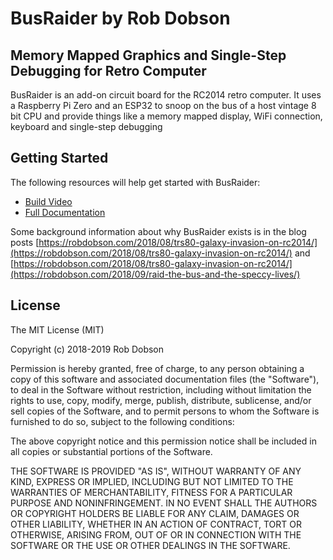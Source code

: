 # BusRaider by Rob Dobson

## Memory Mapped Graphics and Single-Step Debugging for Retro Computer

BusRaider is an add-on circuit board for the RC2014 retro computer.
It uses a Raspberry Pi Zero and an ESP32 to snoop on the bus of a 
host vintage 8 bit CPU and provide things like a memory mapped display,
WiFi connection, keyboard and single-step debugging

## Getting Started

The following resources will help get started with BusRaider:
* [Build Video](https://www.youtube.com/watch?v=00ZwtiLc9rM)
* [Full Documentation](https://github.com/robdobsn/PiBusRaider/wiki)

Some background information about why BusRaider exists is in the blog posts [https://robdobson.com/2018/08/trs80-galaxy-invasion-on-rc2014/](https://robdobson.com/2018/08/trs80-galaxy-invasion-on-rc2014/)
and [https://robdobson.com/2018/08/trs80-galaxy-invasion-on-rc2014/](https://robdobson.com/2018/09/raid-the-bus-and-the-speccy-lives/)

## License

The MIT License (MIT)

Copyright (c) 2018-2019 Rob Dobson

Permission is hereby granted, free of charge, to any person obtaining a copy
of this software and associated documentation files (the "Software"), to deal
in the Software without restriction, including without limitation the rights
to use, copy, modify, merge, publish, distribute, sublicense, and/or sell
copies of the Software, and to permit persons to whom the Software is
furnished to do so, subject to the following conditions:

The above copyright notice and this permission notice shall be included in
all copies or substantial portions of the Software.

THE SOFTWARE IS PROVIDED "AS IS", WITHOUT WARRANTY OF ANY KIND, EXPRESS OR
IMPLIED, INCLUDING BUT NOT LIMITED TO THE WARRANTIES OF MERCHANTABILITY,
FITNESS FOR A PARTICULAR PURPOSE AND NONINFRINGEMENT. IN NO EVENT SHALL THE
AUTHORS OR COPYRIGHT HOLDERS BE LIABLE FOR ANY CLAIM, DAMAGES OR OTHER
LIABILITY, WHETHER IN AN ACTION OF CONTRACT, TORT OR OTHERWISE, ARISING FROM,
OUT OF OR IN CONNECTION WITH THE SOFTWARE OR THE USE OR OTHER DEALINGS IN
THE SOFTWARE.
